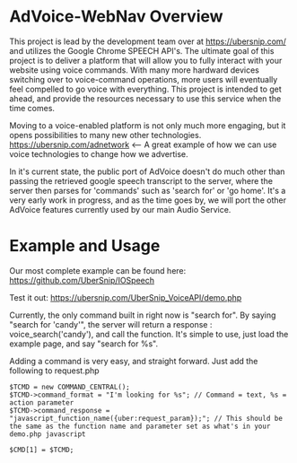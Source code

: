 # AdVoice-WebNav Overview
  This project is lead by the development team over at https://ubersnip.com/ and utilizes the Google Chrome SPEECH API's. The ultimate goal of this project is to deliver a platform that will allow you to fully interact with your website using voice commands. With many more hardward devices switching over to voice-command operations, more users will eventually feel compelled to go voice with everything. This project is intended to get ahead, and provide the resources necessary to use this service when the time comes.
  
  Moving to a voice-enabled platform is not only much more engaging, but it opens possibilities to many new other technologies. https://ubersnip.com/adnetwork <-- A great example of how we can use voice technologies to change how we advertise.
  
  In it's current state, the public port of AdVoice doesn't do much other than passing the retrieved google speech transcript to the server, where the server then parses for 'commands' such as 'search for' or 'go home'. It's a very early work in progress, and as the time goes by, we will port the other AdVoice features currently used by our main Audio Service.

# Example and Usage


  Our most complete example can be found here: https://github.com/UberSnip/IOSpeech
  
  Test it out: https://ubersnip.com/UberSnip_VoiceAPI/demo.php
  
  Currently, the only command built in right now is "search for". By saying "search for 'candy'", the server will return a response : voice_search('candy'), and call the function. It's simple to use, just load the example page, and say "search for %s".
  
  Adding a command is very easy, and straight forward. Just add the following to request.php
  
  	$TCMD = new COMMAND_CENTRAL();
	$TCMD->command_format = "I'm looking for %s"; // Command = text, %s = action parameter
	$TCMD->command_response = "javascript_function_name({uber:request_param});"; // This should be the same as the function name and parameter set as what's in your demo.php javascript
	
	$CMD[1] = $TCMD;
